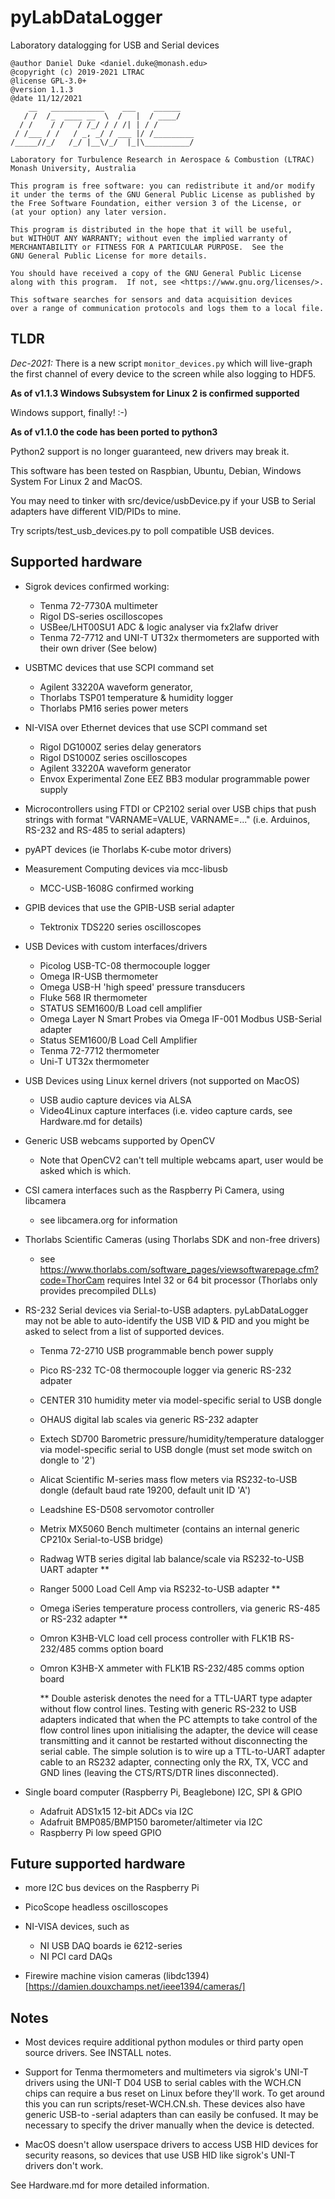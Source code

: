 # pyLabDataLogger
Laboratory datalogging for USB and Serial devices

    @author Daniel Duke <daniel.duke@monash.edu>
    @copyright (c) 2019-2021 LTRAC
    @license GPL-3.0+
    @version 1.1.3
    @date 11/12/2021
        __   ____________    ___    ______    
       / /  /_  ____ __  \  /   |  / ____/    
      / /    / /   / /_/ / / /| | / /         
     / /___ / /   / _, _/ / ___ |/ /_________ 
    /_____//_/   /_/ |__\/_/  |_|\__________/ 

    Laboratory for Turbulence Research in Aerospace & Combustion (LTRAC)
    Monash University, Australia

    This program is free software: you can redistribute it and/or modify
    it under the terms of the GNU General Public License as published by
    the Free Software Foundation, either version 3 of the License, or
    (at your option) any later version.

    This program is distributed in the hope that it will be useful,
    but WITHOUT ANY WARRANTY; without even the implied warranty of
    MERCHANTABILITY or FITNESS FOR A PARTICULAR PURPOSE.  See the
    GNU General Public License for more details.

    You should have received a copy of the GNU General Public License
    along with this program.  If not, see <https://www.gnu.org/licenses/>.

    This software searches for sensors and data acquisition devices
    over a range of communication protocols and logs them to a local file.

## TLDR

*Dec-2021:* There is a new script `monitor_devices.py` which will live-graph the first channel of every device to the screen while also logging to HDF5.

**As of v1.1.3 Windows Subsystem for Linux 2 is confirmed supported**

Windows support, finally! :-)

**As of v1.1.0 the code has been ported to python3**

Python2 support is no longer guaranteed, new drivers may break it.

This software has been tested on Raspbian, Ubuntu, Debian, Windows System For Linux 2 and MacOS.

You may need to tinker with src/device/usbDevice.py if your USB
to Serial adapters have different VID/PIDs to mine.

Try scripts/test_usb_devices.py to poll compatible USB devices.

## Supported hardware

- Sigrok devices
     confirmed working:
    - Tenma 72-7730A multimeter
    - Rigol DS-series oscilloscopes
    - USBee/LHT00SU1 ADC & logic analyser via fx2lafw driver
    - Tenma 72-7712 and UNI-T UT32x thermometers are supported with their own driver (See below)

- USBTMC devices that use SCPI command set
    - Agilent 33220A waveform generator,
    - Thorlabs TSP01 temperature & humidity logger
    - Thorlabs PM16 series power meters

- NI-VISA over Ethernet devices that use SCPI command set
    - Rigol DG1000Z series delay generators
    - Rigol DS1000Z series oscilloscopes
    - Agilent 33220A waveform generator
    - Envox Experimental Zone EEZ BB3 modular programmable power supply

- Microcontrollers using FTDI or CP2102 serial over USB chips
       that push strings with format "VARNAME=VALUE, VARNAME=..."
       (i.e. Arduinos, RS-232 and RS-485 to serial adapters)

- pyAPT devices (ie Thorlabs K-cube motor drivers)

- Measurement Computing devices via mcc-libusb
    - MCC-USB-1608G confirmed working

- GPIB devices that use the GPIB-USB serial adapter
    - Tektronix TDS220 series oscilloscopes

- USB Devices with custom interfaces/drivers
    - Picolog USB-TC-08 thermocouple logger
    - Omega IR-USB thermometer
    - Omega USB-H 'high speed' pressure transducers 
    - Fluke 568 IR thermometer
    - STATUS SEM1600/B Load cell amplifier
    - Omega Layer N Smart Probes via Omega IF-001 Modbus USB-Serial adapter
    - Status SEM1600/B Load Cell Amplifier
    - Tenma 72-7712 thermometer
    - Uni-T UT32x thermometer
    
- USB Devices using Linux kernel drivers (not supported on MacOS)
    - USB audio capture devices via ALSA
    - Video4Linux capture interfaces (i.e. video capture cards, see Hardware.md for details)

- Generic USB webcams supported by OpenCV
    - Note that OpenCV2 can't tell multiple webcams apart, user
      would be asked which is which.

- CSI camera interfaces such as the Raspberry Pi Camera, using libcamera
    - see libcamera.org for information
    
- Thorlabs Scientific Cameras (using Thorlabs SDK and non-free drivers)
    - see https://www.thorlabs.com/software_pages/viewsoftwarepage.cfm?code=ThorCam
    requires Intel 32 or 64 bit processor (Thorlabs only provides precompiled DLLs)

- RS-232 Serial devices via Serial-to-USB adapters. pyLabDataLogger may not be able to auto-identify the USB VID & PID and you might be asked to select from a list of supported devices.
    - Tenma 72-2710 USB programmable bench power supply
    - Pico RS-232 TC-08 thermocouple logger via generic RS-232 adpater
    - CENTER 310 humidity meter via model-specific serial to USB dongle
    - OHAUS digital lab scales via generic RS-232 adapter
    - Extech SD700 Barometric pressure/humidity/temperature datalogger via model-specific serial to USB dongle
      (must set mode switch on dongle to '2')
    - Alicat Scientific M-series mass flow meters via RS232-to-USB dongle
      (default baud rate 19200, default unit ID 'A')
    - Leadshine ES-D508 servomotor controller
    - Metrix MX5060 Bench multimeter (contains an internal generic CP210x Serial-to-USB bridge)
    - Radwag WTB series digital lab balance/scale via RS232-to-USB UART adapter **
    - Ranger 5000 Load Cell Amp via RS232-to-USB adapter **
    - Omega iSeries temperature process controllers, via generic RS-485 or RS-232 adapter **
    - Omron K3HB-VLC load cell process controller with FLK1B RS-232/485 comms option board
    - Omron K3HB-X ammeter with FLK1B RS-232/485 comms option board

        ** Double asterisk denotes the need for a TTL-UART type adapter without flow control lines.
           Testing with generic RS-232 to USB adapters indicated that when the PC attempts to take control of the flow control
           lines upon initialising the adapter, the device will cease transmitting and it cannot be restarted without disconnecting the serial cable. The simple solution is to wire up a TTL-to-UART adapter cable to an RS232 adapter, connecting only the RX, TX, VCC and GND lines (leaving the CTS/RTS/DTR lines disconnected).

- Single board computer (Raspberry Pi, Beaglebone) I2C, SPI & GPIO
    - Adafruit ADS1x15 12-bit ADCs via I2C
    - Adafruit BMP085/BMP150 barometer/altimeter via I2C
    - Raspberry Pi low speed GPIO

## Future supported hardware

- more I2C bus devices on the Raspberry Pi

- PicoScope headless oscilloscopes

- NI-VISA devices, such as
    - NI USB DAQ boards ie 6212-series
    - NI PCI card DAQs
    
- Firewire machine vision cameras (libdc1394)
  [https://damien.douxchamps.net/ieee1394/cameras/]
  


## Notes
- Most devices require additional python modules or third party open source
  drivers. See INSTALL notes.

- Support for Tenma thermometers and multimeters via sigrok's UNI-T drivers
  using the UNI-T D04 USB to serial cables with the WCH.CN chips can require
  a bus reset on Linux before they'll work. To get around this
  you can run scripts/reset-WCH.CN.sh. These devices also have generic USB-to
  -serial adapters than can easily be confused. It may be necessary to specify
  the driver manually when the device is detected.

- MacOS doesn't allow userspace drivers to access USB HID devices for security
  reasons, so devices that use USB HID like sigrok's UNI-T drivers don't work.

See Hardware.md for more detailed information.
